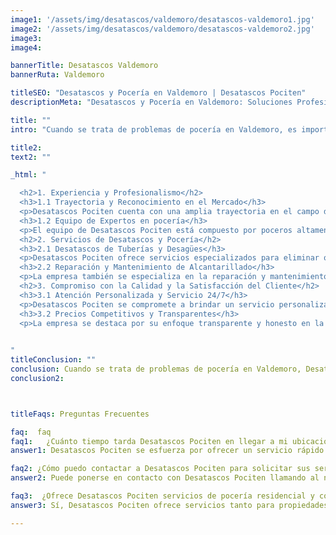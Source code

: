 ```yaml
---
image1: '/assets/img/desatascos/valdemoro/desatascos-valdemoro1.jpg'
image2: '/assets/img/desatascos/valdemoro/desatascos-valdemoro2.jpg'
image3: 
image4:

bannerTitle: Desatascos Valdemoro
bannerRuta: Valdemoro

titleSEO: "Desatascos y Pocería en Valdemoro | Desatascos Pociten"
descriptionMeta: "Desatascos y Pocería en Valdemoro: Soluciones Profesionales para tus Problemas de Pocería. Ofrecemos servicios confiables y eficientes en Valdemoro y sus alrededores"

title: ""
intro: "Cuando se trata de problemas de pocería en Valdemoro, es importante contar con servicios confiables y eficientes que puedan resolver cualquier situación de desatascos y pocería. En este artículo, exploraremos la empresa Desatascos Pociten, líder en el sector, que ofrece soluciones profesionales y de calidad para abordar todo tipo de problemas relacionados con tuberías, desagües y sistemas de alcantarillado en Valdemoro y sus alrededores."

title2: 
text2: ""

_html: "

  <h2>1. Experiencia y Profesionalismo</h2>
  <h3>1.1 Trayectoria y Reconocimiento en el Mercado</h3>
  <p>Desatascos Pociten cuenta con una amplia trayectoria en el campo de desatascos y pocería en Valdemoro. Han construido una sólida reputación gracias a su enfoque en la excelencia, la eficiencia y la satisfacción del cliente. La empresa ha ganado reconocimiento como líder en el sector debido a su experiencia y profesionalismo.</p>
  <h3>1.2 Equipo de Expertos en pocería</h3>
  <p>El equipo de Desatascos Pociten está compuesto por poceros altamente capacitados y experimentados. Cuentan con el conocimiento y las habilidades necesarias para hacer frente a una amplia gama de problemas de pocería, desde desatascos de tuberías hasta reparaciones de alcantarillado. Su experiencia garantiza soluciones efectivas y duraderas.</p>
  <h2>2. Servicios de Desatascos y Pocería</h2>
  <h3>2.1 Desatascos de Tuberías y Desagües</h3>
  <p>Desatascos Pociten ofrece servicios especializados para eliminar obstrucciones en tuberías y desagües. Utilizan equipos y técnicas avanzadas, como el uso de hidrojet y sistemas de cámaras de inspección, para identificar y solucionar rápidamente los bloqueos. Su enfoque eficiente minimiza las molestias y restaura el flujo normal del agua.</p>
  <h3>2.2 Reparación y Mantenimiento de Alcantarillado</h3>
  <p>La empresa también se especializa en la reparación y mantenimiento de sistemas de alcantarillado. Sus expertos pueden identificar problemas como fugas, grietas o bloqueos en las tuberías subterráneas. Utilizando métodos innovadores y tecnología de vanguardia, Desatascos Pociten resuelve estos problemas de manera eficiente y evita daños mayores.</p>
  <h2>3. Compromiso con la Calidad y la Satisfacción del Cliente</h2>
  <h3>3.1 Atención Personalizada y Servicio 24/7</h3>
  <p>Desatascos Pociten se compromete a brindar un servicio personalizado y atento a cada cliente. Comprenden la urgencia de resolver los problemas de pocería y, por lo tanto, ofrecen un servicio disponible las 24 horas del día, los 7 días de la semana. Su objetivo es garantizar la satisfacción del cliente y solucionar cualquier situación de manera rápida y efectiva.</p>
  <h3>3.2 Precios Competitivos y Transparentes</h3>
  <p>La empresa se destaca por su enfoque transparente y honesto en la fijación de precios. Desatascos Pociten ofrece tarifas competitivas y sin sorpresas ocultas. Antes de comenzar cualquier trabajo, proporcionan un presupuesto detallado para que los clientes puedan tomar decisiones informadas y evitar costos inesperados.</p>
  

"
titleConclusion: ""
conclusion: Cuando se trata de problemas de pocería en Valdemoro, Desatascos Pociten es la empresa líder que brinda soluciones profesionales y confiables. Su experiencia, profesionalismo y compromiso con la satisfacción del cliente los convierten en la elección perfecta para cualquier necesidad de desatascos y pocería. No importa cuán grande o pequeño sea el problema, Desatascos Pociten está listo para ayudar y brindar soluciones efectivas.
conclusion2: 



titleFaqs: Preguntas Frecuentes

faq:  faq
faq1:   ¿Cuánto tiempo tarda Desatascos Pociten en llegar a mi ubicación en Valdemoro?
answer1: Desatascos Pociten se esfuerza por ofrecer un servicio rápido y eficiente. Generalmente, pueden llegar a su ubicación en Valdemoro en un plazo de 30 a 60 minutos, según la disponibilidad y la distancia.

faq2: ¿Cómo puedo contactar a Desatascos Pociten para solicitar sus servicios?
answer2: Puede ponerse en contacto con Desatascos Pociten llamando al número de teléfono XXXXXXXXX o visitando su sitio web oficial y completando el formulario de contacto.

faq3:  ¿Ofrece Desatascos Pociten servicios de pocería residencial y comercial?
answer3: Sí, Desatascos Pociten ofrece servicios tanto para propiedades residenciales como comerciales. Están equipados para manejar cualquier tipo de problema de pocería en hogares, oficinas, locales comerciales y otros entornos.

---
```

